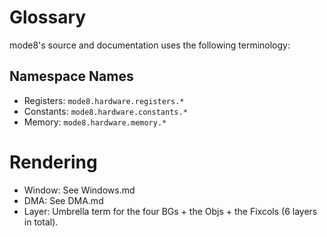 
# Glossary
mode8's source and documentation uses the following terminology:

## Namespace Names
- Registers: `mode8.hardware.registers.*`
- Constants: `mode8.hardware.constants.*`
- Memory: `mode8.hardware.memory.*`

# Rendering
- Window: See Windows.md
- DMA: See DMA.md
- Layer: Umbrella term for the four BGs + the Objs + the Fixcols (6 layers in total).

<!-- # Rendering Primitives
* Tile: The unit from which BGs are constructed.
* BG/Background: A tilemap constructed from Tiles.
* Obj/Object: A freely moveable graphic independent of all BGs.

# Memory
* TAM: Tile Attribute Memory. Holds the configuration for all Tiles that can be displayed.
* OAM: Object Attribute Memory. Holds the configuration for all Objects that can be displayed..
* TGM: Tile Graphics Memory. Holds the texture atlases used by Tiles.
* OGM: Object Graphics Memory. Holds the texture atlases used by Objects
* GCM: Global Color Memory. Holds the palette used by all graphics.

# Composition
* Fixcol: A fallback color that replaces transparency during composition.
-->